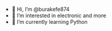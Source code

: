 - 👋 Hi, I’m @burakefe874
- 👀 I’m interested in electronic and more
- 🌱 I’m currently learning Python

<!---
burakefe874/burakefe874 is a ✨ special ✨ repository because its `README.md` (this file) appears on your GitHub profile.
You can click the Preview link to take a look at your changes.
--->
